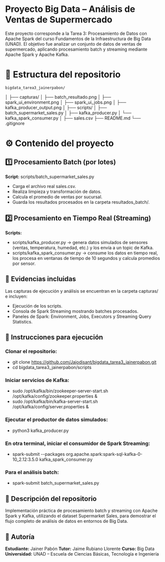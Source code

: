 # **Proyecto Big Data – Análisis de Ventas de Supermercado**

Este proyecto corresponde a la Tarea 3: Procesamiento de Datos con Apache Spark del curso Fundamentos de la Infraestructura de Big Data (UNAD). El objetivo fue analizar un conjunto de datos de ventas de supermercado, aplicando procesamiento batch y streaming mediante Apache Spark y Apache Kafka.

# **📂 Estructura del repositorio**
    bigdata_tarea3_jainerpabon/
  │
  ├── capturas/
  │   ├── batch_resultado.png
  │   ├── spark_ui_environment.png
  │   ├── spark_ui_jobs.png
  │   ├── kafka_producer_output.png
  │
  ├── scripts/
  │   ├── batch_supermarket_sales.py
  │   ├── kafka_producer.py
  │   └── kafka_spark_consumer.py
  │
  ├── sales.csv
  ├── README.md
  └── .gitignore

# **⚙️ Contenido del proyecto**
## **1️⃣ Procesamiento Batch (por lotes)**
**Script:** scripts/batch_supermarket_sales.py
+ Carga el archivo real sales.csv.
+ Realiza limpieza y transformación de datos.
+ Calcula el promedio de ventas por sucursal.
+ Guarda los resultados procesados en la carpeta resultados_batch/.

## **2️⃣ Procesamiento en Tiempo Real (Streaming)**
**Scripts:**
+ scripts/kafka_producer.py → genera datos simulados de sensores (ventas, temperatura, humedad, etc.) y los envía a un topic de Kafka.
+ scripts/kafka_spark_consumer.py → consume los datos en tiempo real, los procesa en ventanas de tiempo de 10 segundos y calcula promedios por sensor.

## **📸 Evidencias incluidas**
Las capturas de ejecución y análisis se encuentran en la carpeta capturas/ e incluyen:
+ Ejecución de los scripts.
+ Consola de Spark Streaming mostrando batches procesados.
+ Paneles de Spark: Environment, Jobs, Executors y Streaming Query Statistics.

## **🧭 Instrucciones para ejecución**
### **Clonar el repositorio:**
+ git clone https://github.com/Jajodisant/bigdata_tarea3_jainerpabon.git
+ cd bigdata_tarea3_jainerpabon/scripts

### **Iniciar servicios de Kafka:**
+ sudo /opt/kafka/bin/zookeeper-server-start.sh /opt/kafka/config/zookeeper.properties &
+ sudo /opt/kafka/bin/kafka-server-start.sh /opt/kafka/config/server.properties &

### **Ejecutar el productor de datos simulados:**
+ python3 kafka_producer.py

### **En otra terminal, iniciar el consumidor de Spark Streaming:**
+ spark-submit --packages org.apache.spark:spark-sql-kafka-0-10_2.12:3.5.0 kafka_spark_consumer.py

### **Para el análisis batch:**
+ spark-submit batch_supermarket_sales.py

## **🧾 Descripción del repositorio**
Implementación práctica de procesamiento batch y streaming con Apache Spark y Kafka, utilizando el dataset Supermarket Sales, para demostrar el flujo completo de 
análisis de datos en entornos de Big Data.

## **👤 Autoría**
**Estudiante:** Jainer Pabón
**Tutor:** Jaime Rubiano Llorente
**Curso:** Big Data
**Universidad:** UNAD – Escuela de Ciencias Básicas, Tecnología e Ingeniería






